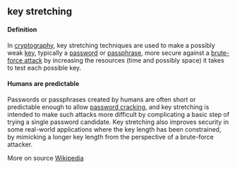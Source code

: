## key stretching

<h4>Definition</h4><p>In <a href="https://en.wikipedia.org/wiki/Cryptography">cryptography</a>, key stretching techniques are used to make a possibly weak <a href="https://en.wikipedia.org/wiki/Key_(cryptography)">key</a>, typically a <a href="https://en.wikipedia.org/wiki/Password">password</a> or <a href="https://en.wikipedia.org/wiki/Passphrase">passphrase</a>, more secure against a <a href="https://en.wikipedia.org/wiki/Brute-force_attack">brute-force attack</a> by increasing the resources (time and possibly space) it takes to test each possible key. </p><h4>Humans are predictable</h4><p>Passwords or passphrases created by humans are often short or predictable enough to allow <a href="https://en.wikipedia.org/wiki/Password_cracking">password cracking</a>, and key stretching is intended to make such attacks more difficult by complicating a basic step of trying a single password candidate. Key stretching also improves security in some real-world applications where the key length has been constrained, by mimicking a longer key length from the perspective of a brute-force attacker.</p><p>More on source <a href="https://en.wikipedia.org/wiki/Key_stretching">Wikipedia</a></p>

